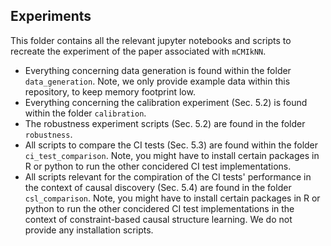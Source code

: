 ## Experiments

This folder contains all the relevant jupyter notebooks and scripts to recreate the experiment of the paper associated with ```mCMIkNN```.
- Everything concerning data generation is found within the folder ```data_generation```. Note, we only provide example data within this repository, to keep memory footprint low.
- Everything concerning the calibration experiment (Sec. 5.2) is found within the folder ```calibration```.
- The robustness experiment scripts (Sec. 5.2) are found in the folder ```robustness```.
- All scripts to compare the CI tests (Sec. 5.3) are found within the folder ```ci_test_comparison```. Note, you might have to install certain packages in R or python to run the other concidered CI test implementations.
- All scripts relevant for the compiration of the CI tests' performance in the context of causal discovery (Sec. 5.4) are found in the folder ```csl_comparison```. Note, you might have to install certain packages in R or python to run the other concidered CI test implementations in the context of constraint-based causal structure learning. We do not provide any installation scripts.
